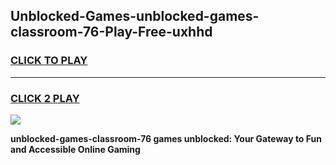 
## Unblocked-Games-unblocked-games-classroom-76-Play-Free-uxhhd
<h3>
<a href="https://premium76.site?title=unblocked-games-classroom-76&ref=21A">CLICK TO PLAY</a></h3>
<hr>

<h3>
<a href="https://premium76.site?title=unblocked-games-classroom-76&ref=21A">CLICK 2 PLAY</a>
  
</h3>

<a href="https://premium76.site?title=unblocked-games-classroom-76&ref=21A"><img src="https://clearcache.store/games.png"></a>


**unblocked-games-classroom-76 games unblocked: Your Gateway to Fun and Accessible Online Gaming**
